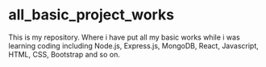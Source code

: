 # all_basic_project_works
This is my repository. Where i have put all my basic works while i was learning coding including Node.js, Express.js, MongoDB, React, Javascript, HTML, CSS, Bootstrap and so on.
